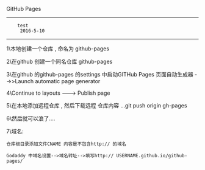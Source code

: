 GitHub Pages 

----------------------------------------
        test 
         2016-5-10
----------------------------------------

1\本地创建一个仓库 , 命名为 github-pages

2\在github 创建一个同名仓库 github-pages

3\在github 的github-pages 的settings 中启动GITHub Pages 页面自动生成器 -->>Launch automatic page generator

4\Continue to layouts   ---> Publish page

5\在本地添加远程仓库 , 然后下载远程 仓库内容 ...git push origin gh-pages

6\然后就可以浪了....


7\域名:

	仓库根目录添加文件CNAME 内容是不包含http:// 的域名

	Godaddy 中域名设置-->域名转址-->填写http:// USERNAME.github.io/github-pages/